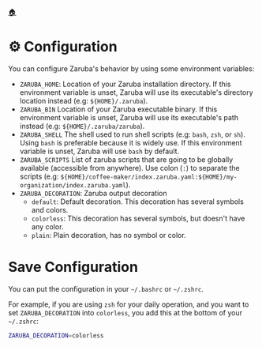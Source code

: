<!--startTocHeader-->
[🏠](README.md)
# ⚙️ Configuration
<!--endTocHeader-->

You can configure Zaruba's behavior by using some environment variables:

* `ZARUBA_HOME`: Location of your Zaruba installation directory. If this environment variable is unset, Zaruba will use its executable's directory location instead (e.g: `${HOME}/.zaruba`).
* `ZARUBA_BIN` Location of your Zaruba executable binary. If this environment variable is unset, Zaruba will use its executable's path instead (e.g: `${HOME}/.zaruba/zaruba`).
* `ZARUBA_SHELL` The shell used to run shell scripts (e.g: `bash`, `zsh`, or `sh`). Using `bash` is preferable because it is widely use. If this environment variable is unset, Zaruba will use `bash` by default.
* `ZARUBA_SCRIPTS` List of zaruba scripts that are going to be globally available (accessible from anywhere). Use colon (`:`) to separate the scripts (e.g: `${HOME}/coffee-maker/index.zaruba.yaml:${HOME}/my-organization/index.zaruba.yaml`).
* `ZARUBA_DECORATION`: Zaruba output decoration
    - `default`: Default decoration. This decoration has several symbols and colors.
    - `colorless`: This decoration has several symbols, but doesn't have any color.
    - `plain`: Plain decoration, has no symbol or color.


# Save Configuration

You can put the configuration in your `~/.bashrc` or `~/.zshrc`.

For example, if you are using `zsh` for your daily operation, and you want to set `ZARUBA_DECORATION` into `colorless`, you add this at the bottom of your `~/.zshrc`:

```bash
ZARUBA_DECORATION=colorless
```

<!--startTocSubTopic-->
<!--endTocSubTopic-->
